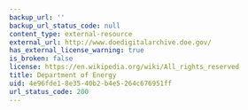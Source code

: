 ```yaml
---
backup_url: ''
backup_url_status_code: null
content_type: external-resource
external_url: http://www.doedigitalarchive.doe.gov/
has_external_license_warning: true
is_broken: false
license: https://en.wikipedia.org/wiki/All_rights_reserved
title: Department of Energy
uid: 4e96fde1-8e35-40b2-b4e5-264c676951ff
url_status_code: 200
---
```

